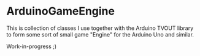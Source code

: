 # ArduinoGameEngine
This is collection of classes I use together with the Arduino TVOUT library to form some sort of small game "Engine" for the Arduino Uno and similar.

Work-in-progress ;)
